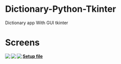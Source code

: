 # Dictionary-Python-Tkinter
Dictionary app With GUI tkinter
# Screens
<img align="left" src="https://github.com/hemidvs/Dictionary-Python-Tkinter/blob/master/screens/1.PNG?raw=true" />

<img align="left" src="https://github.com/hemidvs/Dictionary-Python-Tkinter/blob/master/screens/2.PNG?raw=true" />

<img align="left" src="https://github.com/hemidvs/Dictionary-Python-Tkinter/blob/master/screens/3.PNG?raw=true" />

**[Setup file](https://github.com/hemidvs/Dictionary-Python-Tkinter/blob/master/dict-setup.exe)**


